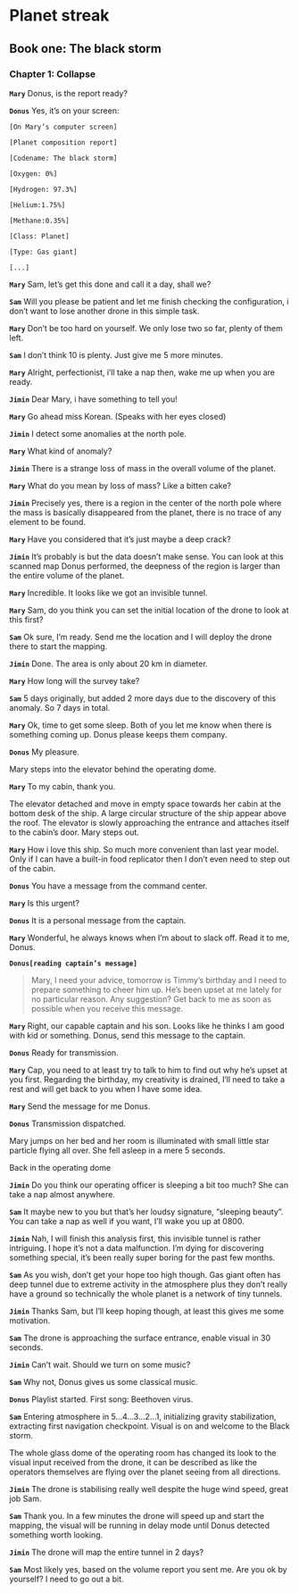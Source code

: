 # Planet streak
## Book one: The black storm
### Chapter 1: Collapse

**`Mary`** Donus, is the report ready?

**`Donus`** Yes, it’s on your screen:  

```
[On Mary’s computer screen]

[Planet composition report]

[Codename: The black storm]

[Oxygen: 0%]

[Hydrogen: 97.3%]

[Helium:1.75%]

[Methane:0.35%]

[Class: Planet]

[Type: Gas giant]

[...]
```

**`Mary`** Sam, let’s get this done and call it a day, shall we?

**`Sam`** Will you please be patient and let me finish checking the configuration, i don’t want to lose another drone in this simple task.

**`Mary`** Don’t be too hard on yourself. We only lose two so far, plenty of them left.

**`Sam`** I don’t think 10 is plenty. Just give me 5 more minutes.

**`Mary`** Alright, perfectionist, i’ll take a nap then, wake me up when you are ready.

**`Jimin`** Dear Mary, i have something to tell you!  

**`Mary`** Go ahead miss Korean. (Speaks with her eyes closed)

**`Jimin`** I detect some anomalies at the north pole.

**`Mary`** What kind of anomaly?

**`Jimin`** There is a strange loss of mass in the overall volume of the planet.

**`Mary`** What do you mean by loss of mass? Like a bitten cake?

**`Jimin`** Precisely yes, there is a region in the center of the north pole where the mass is basically disappeared from the planet, there is no trace of any element to be found.

**`Mary`** Have you considered that it’s just maybe a deep crack?

**`Jimin`** It’s probably is but the data doesn’t make sense. You can look at this scanned map Donus performed, the deepness of the region is larger than the entire volume of the planet.

**`Mary`** Incredible. It looks like we got an invisible tunnel.

**`Mary`** Sam, do you think you can set the initial location of the drone to look at this first?

**`Sam`** Ok sure, I’m ready. Send me the location and I will deploy the drone there to start the mapping.

**`Jimin`** Done. The area is only about 20 km in diameter.

**`Mary`** How long will the survey take?

**`Sam`** 5 days originally, but added 2 more days due to the discovery of this anomaly. So 7 days in total.

**`Mary`** Ok, time to get some sleep. Both of you let me know when there is something coming up. Donus please keeps them company.

**`Donus`** My pleasure.

Mary steps into the elevator behind the operating dome.

**`Mary`** To my cabin, thank you.

The elevator detached and move in empty space towards her cabin at the bottom desk of the ship. A large circular structure of the ship appear above the roof. The elevator is slowly approaching the entrance and attaches itself to the cabin’s door. Mary steps out.

**`Mary`** How i love this ship. So much more convenient than last year model. Only if I can have a built-in food replicator then I don’t even need to step out of the cabin.

**`Donus`** You have a message from the command center.

**`Mary`** Is this urgent?

**`Donus`** It is a personal message from the captain.

**`Mary`** Wonderful, he always knows when I’m about to slack off. Read it to me, Donus.

**`Donus[reading captain’s message]`** 

> Mary, I need your advice, tomorrow is Timmy’s birthday and I need to
> prepare something to cheer him up. He’s been upset at me lately for no
> particular reason. Any suggestion? Get back to me as soon as possible
> when you receive this message.

**`Mary`** Right, our capable captain and his son. Looks like he thinks I am good with kid or something. Donus, send this message to the captain.

**`Donus`** Ready for transmission.

**`Mary`** Cap, you need to at least try to talk to him to find out why he’s upset at you first. Regarding the birthday, my creativity is drained, I’ll need to take a rest and will get back to you when I have some idea.

**`Mary`** Send the message for me Donus.

**`Donus`** Transmission dispatched.

Mary jumps on her bed and her room is illuminated with small little star particle flying all over. She fell asleep in a mere 5 seconds.

Back in the operating dome

**`Jimin`** Do you think our operating officer is sleeping a bit too much? She can take a nap almost anywhere.

**`Sam`** It maybe new to you but that’s her loudsy signature, “sleeping beauty”. You can take a nap as well if you want, I’ll wake you up at 0800.

**`Jimin`** Nah, I will finish this analysis first, this invisible tunnel is rather intriguing. I hope it’s not a data malfunction. I’m dying for discovering something special, it’s been really super boring for the past few months.

**`Sam`** As you wish, don’t get your hope too high though. Gas giant often has deep tunnel due to extreme activity in the atmosphere plus they don’t really have a ground so technically the whole planet is a network of tiny tunnels.

**`Jimin`** Thanks Sam, but I’ll keep hoping though, at least this gives me some motivation.

**`Sam`** The drone is approaching the surface entrance, enable visual in 30 seconds.

**`Jimin`** Can’t wait. Should we turn on some music?

**`Sam`** Why not, Donus gives us some classical music.

**`Donus`** Playlist started. First song: Beethoven virus.

**`Sam`** Entering atmosphere in 5...4...3...2...1, initializing gravity stabilization, extracting first navigation checkpoint. Visual is on and welcome to the Black storm.

The whole glass dome of the operating room has changed its look to the visual input received from the drone, it can be described as like the operators themselves are flying over the planet seeing from all directions.

**`Jimin`** The drone is stabilising really well despite the huge wind speed, great job Sam.

**`Sam`** Thank you. In a few minutes the drone will speed up and start the mapping, the visual will be running in delay mode until Donus detected something worth looking.

**`Jimin`** The drone will map the entire tunnel in 2 days?

**`Sam`** Most likely yes, based on the volume report you sent me. Are you ok by yourself? I need to go out a bit.